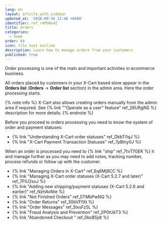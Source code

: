```yaml
---
lang: en
layout: article_with_sidebar
updated_at: '2016-09-30 12:48 +0400'
identifier: ref_r4PbRx4Z
title: Orders
categories:
  - home
order: 60
icon: file text outline
description: Learn how to manage orders from your customers
published: true
---
```

Order processing is one of the main and important activities in ecommerce business. 

All orders placed by customers in your X-Cart based store appear in the **Orders list** (**Orders** -> **Order list** section) in the admin area. Here the order processing starts.

{% note info %}
X-Cart also allows creating orders manually from the admin area if required. See {% link ""Operate as a user" feature" ref_26UftgNS %} description for more details.
{% endnote %}

Before you proceed to orders processing you need to know the system of order and payment statuses: 

*   {% link "Understanding X-Cart order statuses" ref_DkbTi1qJ %}
*   {% link "X-Cart Payment Transaction Statuses" ref_7pBlny0J %}

When an order is processed you need to {% link "ship" ref_7tvT7GEK %} it and manage further as you may need to add notes, tracking number, process refunds or follow up with the customer.

*   {% link "Managing Orders in X-Cart" ref_6q6Mj9CC %}
*   {% link "Managing X-Cart order statuses (X-Cart 5.2.7 and later)" ref_7FIU2sxJ %}
*   {% link "Adding new shipping/payment statuses (X-Cart 5.2.6 and earlier)" ref_NzhAvNte %}
*   {% link "Not Finished Orders" ref_5TMbPwNQ %}
*   {% link "Order Returns" ref_30bVFfXt %}
*   {% link "Order Messages" ref_5lxsFz5L %}
*   {% link "Fraud Analysis and Prevention" ref_2P0tUkT3 %}
*   {% link "Abandoned Checkout " ref_0koB5jdl %}
